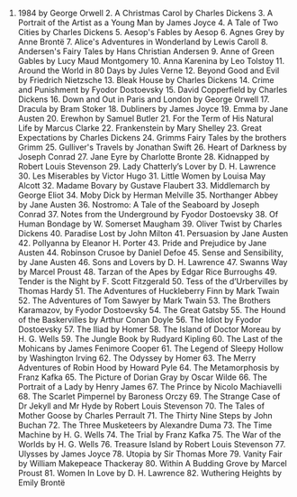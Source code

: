 ﻿1.	1984 by George Orwell
	2.	A Christmas Carol by Charles Dickens
	3.	A Portrait of the Artist as a Young Man by James Joyce
	4.	A Tale of Two Cities by Charles Dickens
	5.	Aesop's Fables by Aesop
	6.	Agnes Grey by Anne Brontë
	7.	Alice's Adventures in Wonderland by Lewis Caroll
	8.	Andersen's Fairy Tales by Hans Christian Andersen
	9.	Anne of Green Gables by Lucy Maud Montgomery
	10.	Anna Karenina by Leo Tolstoy
	11.	Around the World in 80 Days by Jules Verne
	12.	Beyond Good and Evil by Friedrich Nietzsche
	13.	Bleak House by Charles Dickens
	14.	Crime and Punishment by Fyodor Dostoevsky
	15.	David Copperfield by Charles Dickens
	16.	Down and Out in Paris and London by George Orwell
	17.	Dracula by Bram Stoker
	18.	Dubliners by James Joyce
	19.	Emma by Jane Austen
	20.	Erewhon by Samuel Butler
	21.	For the Term of His Natural Life by Marcus Clarke
	22.	Frankenstein by Mary Shelley
	23.	Great Expectations by Charles Dickens
	24.	Grimms Fairy Tales by the brothers Grimm
	25.	Gulliver's Travels by Jonathan Swift
	26.	Heart of Darkness by Joseph Conrad
	27.	Jane Eyre by Charlotte Bronte
	28.	Kidnapped by Robert Louis Stevenson
	29.	Lady Chatterly’s Lover by D. H. Lawrence
	30.	Les Miserables by Victor Hugo
	31.	Little Women by Louisa May Alcott
	32.	Madame Bovary by Gustave Flaubert
	33.	Middlemarch by George Eliot
	34.	Moby Dick by Herman Melville
	35.	Northanger Abbey by Jane Austen
	36.	Nostromo: A Tale of the Seaboard by Joseph Conrad
	37.	Notes from the Underground by Fyodor Dostoevsky
	38.	Of Human Bondage by W. Somerset Maugham
	39.	Oliver Twist by Charles Dickens
	40.	Paradise Lost by John Milton
	41.	Persuasion by Jane Austen
	42.	Pollyanna by Eleanor H. Porter
	43.	Pride and Prejudice by Jane Austen
	44.	Robinson Crusoe by Daniel Defoe
	45.	Sense and Sensibility, by Jane Austen
	46.	Sons and Lovers by D. H. Lawrence
	47.	Swanns Way by Marcel Proust
	48.	Tarzan of the Apes by Edgar Rice Burroughs
	49.	Tender is the Night by F. Scott Fitzgerald
	50.	Tess of the d’Urbervilles by Thomas Hardy
	51.	The Adventures of Huckleberry Finn by Mark Twain
	52.	The Adventures of Tom Sawyer by Mark Twain
	53.	The Brothers Karamazov, by Fyodor Dostoevsky
	54.	The Great Gatsby
	55.	The Hound of the Baskervilles by Arthur Conan Doyle
	56.	The Idiot by Fyodor Dostoevsky
	57.	The Iliad by Homer
	58.	The Island of Doctor Moreau by H. G. Wells
	59.	The Jungle Book by Rudyard Kipling
	60.	The Last of the Mohicans by James Fenimore Cooper
	61.	The Legend of Sleepy Hollow by Washington Irving
	62.	The Odyssey by Homer
	63.	The Merry Adventures of Robin Hood by Howard Pyle
	64.	The Metamorphosis by Franz Kafka
	65.	The Picture of Dorian Gray by Oscar Wilde
	66.	The Portrait of a Lady by Henry James
	67.	The Prince by Nicolo Machiavelli
	68.	The Scarlet Pimpernel by Baroness Orczy
	69.	The Strange Case of Dr Jekyll and Mr Hyde by Robert Louis Stevenson
	70.	The Tales of Mother Goose by Charles Perrault
	71.	The Thirty Nine Steps by John Buchan
	72.	The Three Musketeers by Alexandre Duma
	73.	The Time Machine by H. G. Wells
	74.	The Trial by Franz Kafka
	75.	The War of the Worlds by H. G. Wells
	76.	Treasure Island by Robert Louis Stevenson
	77.	Ulysses by James Joyce
	78.	Utopia by Sir Thomas More
	79.	Vanity Fair by William Makepeace Thackeray
	80.	Within A Budding Grove by Marcel Proust
	81.	Women In Love by D. H. Lawrence
	82.	Wuthering Heights by Emily Brontë
 
